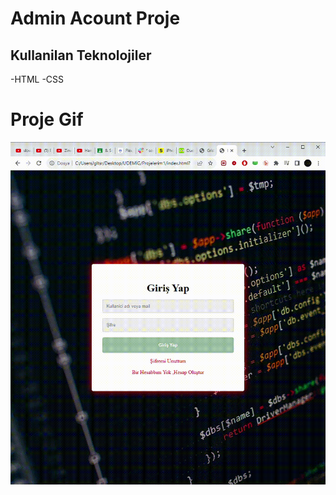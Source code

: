

<h1>Admin Acount   Proje</h1>

<h2>Kullanilan Teknolojiler</h2>

-HTML
-CSS


<h1>Proje Gif</h1>

<img src="girişacount.gif">

